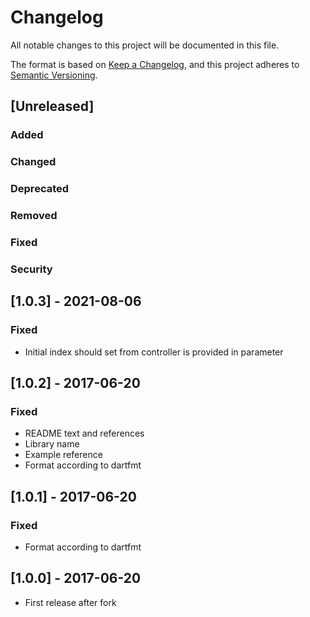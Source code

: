 # Changelog
All notable changes to this project will be documented in this file.

The format is based on [Keep a Changelog](https://keepachangelog.com/en/1.0.0/),
and this project adheres to [Semantic Versioning](https://semver.org/spec/v2.0.0.html).

## [Unreleased]
### Added
### Changed
### Deprecated
### Removed
### Fixed
### Security

## [1.0.3] - 2021-08-06
### Fixed
- Initial index should set from controller is provided in parameter

## [1.0.2] - 2017-06-20
### Fixed
- README text and references
- Library name
- Example reference
- Format according to dartfmt

## [1.0.1] - 2017-06-20
### Fixed
- Format according to dartfmt

## [1.0.0] - 2017-06-20
- First release after fork
